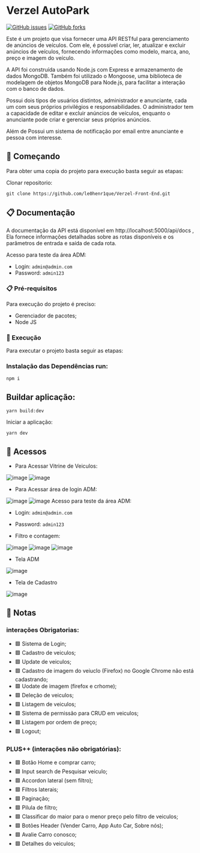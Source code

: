 
# Verzel AutoPark 
[![GitHub issues](https://img.shields.io/github/issues/le0henr1que/desafio-verzel-Back-end.svg)](https://github.com/le0henr1que/desafio-verzel-Back-end/issues)
[![GitHub forks](https://img.shields.io/github/forks/sle0henr1que/desafio-verzel-Back-end.svg)](https://github.com/le0henr1que/desafio-verzel-Back-end/network)

Este é um projeto que visa fornecer uma API RESTful para gerenciamento de anúncios de veículos. Com ele, é possível criar, ler, atualizar e excluir anúncios de veículos, fornecendo informações como modelo, marca, ano, preço e imagem do veículo.

A API foi construída usando Node.js com Express e armazenamento de dados MongoDB. Também foi utilizado o Mongoose, uma biblioteca de modelagem de objetos MongoDB para Node.js, para facilitar a interação com o banco de dados.

Possui dois tipos de usuários distintos, administrador e anunciante, cada um com seus próprios privilégios e responsabilidades. O administrador tem a capacidade de editar e excluir anúncios de veículos, enquanto o anunciante pode criar e gerenciar seus próprios anúncios.

Além de Possui um sistema de notificação por email entre anunciante e pessoa com interesse.

## 🚀 Começando

Para obter uma copia do projeto para execução basta seguir as etapas:

Clonar repositorio:

```
git clone https://github.com/le0henr1que/Verzel-Front-End.git
```
## 📋 Documentação

A documentação da API está disponível em http://localhost:5000/api/docs , Ela fornece informações detalhadas sobre as rotas disponíveis e os parâmetros de entrada e saída de cada rota.

Acesso para teste da área ADM:

* Login: `admin@admin.com`
* Password: `admin123`


### 📋 Pré-requisitos

Para execução do projeto é preciso:

* Gerenciador de pacotes;
* Node JS

### 🔧 Execução

Para executar o projeto basta seguir as etapas:


### Instalação das Dependências run:

```
npm i
```



## Buildar aplicação:
```
yarn build:dev
```

Iniciar a aplicação:

```
yarn dev
```

## 🏃 Acessos

* Para Acessar Vitrine de Veiculos:

![image](https://user-images.githubusercontent.com/68018921/199551931-47ce6ea0-e90c-4554-ba65-c2b8a6ed5ef1.png)
![image](https://user-images.githubusercontent.com/68018921/216786851-893492cd-9898-4934-90e7-02ddd79c4c55.png)


* Para Acessar área de login ADM:

![image](https://user-images.githubusercontent.com/68018921/199550731-b402cf04-3724-4acb-8b11-650f94933c8a.png)
![image](https://user-images.githubusercontent.com/68018921/216786102-b85eac9f-4a07-491f-8ac0-8e8e82868056.png)
Acesso para teste da área ADM:

* Login: `admin@admin.com`
* Password: `admin123`


* Filtro e contagem:

![image](https://user-images.githubusercontent.com/68018921/199551344-1425b2c1-dcc4-46fc-88c3-a12f77c97661.png)
![image](https://user-images.githubusercontent.com/68018921/216786869-acc55adb-4061-4c1f-83fc-e6358f0b0255.png)
![image](https://user-images.githubusercontent.com/68018921/216786885-316c9972-67e0-45f2-87ec-321cf34c4d08.png)

* Tela ADM

![image](https://user-images.githubusercontent.com/68018921/216786957-0458ac8a-163c-4a50-a120-f8e690203df3.png)

* Tela de Cadastro

![image](https://user-images.githubusercontent.com/68018921/216786984-b5407a5a-50cb-4959-92cc-2c5468289fe3.png)

## 📄 Notas

 ### interações Obrigatorias:
  
  * 🟩 Sistema de Login;
  * 🟩 Cadastro de veiculos;
  * 🟩 Update de veiculos;
  * 🟩 Cadastro de imagem do veiuclo (Firefox) no Google Chrome não está cadastrando;
  * 🟩 Uodate de imagem (firefox e crhome);
  * 🟩 Deleção de veiculos;
  * 🟩 Listagem de veiculos;
  * 🟩 Sistema de permissão para CRUD em veiculos;
  * 🟩 Listagem por ordem de preço;
  * 🟩 Logout;
  
 ### PLUS++ (interações não obrigatórias): 
 
  * 🟩 Botão Home e comprar carro;
  * 🟩 Input search de Pesquisar veiculo;
  * 🟩 Accordon lateral (sem filtro);
  * 🟩 Filtros laterais;
  * 🟩 Paginação;
  * 🟩 Pilula de filtro;
  * 🟩 Classificar do maior para o menor preço pelo filtro de veiculos;
  * 🟩 Botões Header (Vender Carro, App Auto Car, Sobre nós);
  * 🟩 Avalie Carro conosco;
  * 🟩 Detalhes do veiculos;





